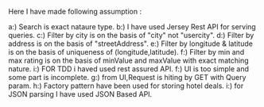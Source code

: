 Here I have made following assumption :

a:) Search is exact nataure type.
b:) I have used Jersey Rest API for serving queries.
c:) Filter by city is on the basis of "city" not "usercity".
d:) Filter by address is on the basis of "streetAddress".
e:) Filter by longitude & latitude is on the basis of uniqueness of (longitude,latitude).
f:) Filter by min and max rating is on the basis of minValue and maxValue with exact matching nature.
i:) FOR TDD i haved used rest assured API.
f:) UI is too simple and some part is incomplete.
g:) from UI,Request is hiting by GET with Query param.
h:) Factory pattern have been used for storing hotel deals.
i:) for JSON parsing I have used JSON Based API.
